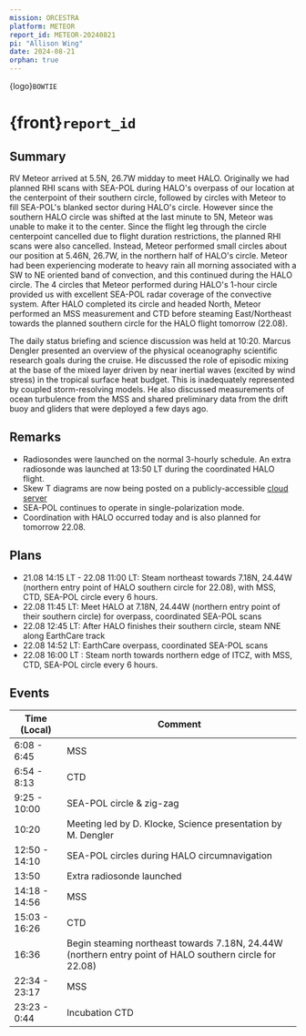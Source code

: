 ```yaml
---
mission: ORCESTRA
platform: METEOR
report_id: METEOR-20240821
pi: "Allison Wing"
date: 2024-08-21
orphan: true
---
```


{logo}`BOWTIE`

# {front}`report_id`

## Summary

RV Meteor arrived at 5.5N, 26.7W midday to meet HALO. Originally we had planned RHI scans with SEA-POL during HALO's overpass of our location at the centerpoint of their southern circle, followed by circles with Meteor to fill SEA-POL's blanked sector during HALO's circle. However since the southern HALO circle was shifted at the last minute to 5N, Meteor was unable to make it to the center. Since the flight leg through the circle centerpoint cancelled due to flight duration restrictions, the planned RHI scans were also cancelled. Instead, Meteor performed small circles about our position at 5.46N, 26.7W, in the northern half of HALO's circle. Meteor had been experiencing moderate to heavy rain all morning associated with a SW to NE oriented band of convection, and this continued during the HALO circle. The 4 circles that Meteor performed during HALO's 1-hour circle provided us with excellent SEA-POL radar coverage of the convective system. After HALO completed its circle and headed North, Meteor performed an MSS measurement and CTD before steaming East/Northeast towards the planned southern circle for the HALO flight tomorrow (22.08). 

The daily status briefing and science discussion was held at 10:20. Marcus Dengler presented an overview of the physical oceanography scientific research goals during the cruise. He discussed the role of episodic mixing at the base of the mixed layer driven by near inertial waves (excited by wind stress) in the tropical surface heat budget. This is inadequately represented by coupled storm-resolving models. He also discussed measurements of ocean turbulence from the MSS and shared preliminary data from the drift buoy and gliders that were deployed a few days ago. 

## Remarks

- Radiosondes were launched on the normal 3-hourly schedule. An extra radiosonde was launched at 13:50 LT during the coordinated HALO flight.
- Skew T diagrams are now being posted on a publicly-accessible [cloud server](https://swiftbrowser.dkrz.de/public/dkrz_34406075a1684be9b56a2669a90730f2/ORCESTRA/BOWTIE/Radiosondes/figures/SkewT/)
- SEA-POL continues to operate in single-polarization mode.
- Coordination with HALO occurred today and is also planned for tomorrow 22.08.

## Plans

- 21.08 14:15 LT - 22.08 11:00 LT: Steam northeast towards 7.18N, 24.44W (northern entry point of HALO southern circle for 22.08), with MSS, CTD, SEA-POL circle every 6 hours.
- 22.08 11:45 LT: Meet HALO at 7.18N, 24.44W (northern entry point of their southern circle) for overpass, coordinated SEA-POL scans
- 22.08 12:45 LT: After HALO finishes their southern circle, steam NNE along EarthCare track
- 22.08 14:52 LT: EarthCare overpass, coordinated SEA-POL scans
- 22.08 16:00 LT : Steam north towards northern edge of ITCZ, with MSS, CTD, SEA-POL circle every 6 hours.

## Events

Time (Local) | Comment
----- | -----
6:08 - 6:45 | MSS
6:54 - 8:13 | CTD
9:25 - 10:00 | SEA-POL circle & zig-zag
10:20 | Meeting led by D. Klocke, Science presentation by M. Dengler
12:50 - 14:10 | SEA-POL circles during HALO circumnavigation
13:50 | Extra radiosonde launched
14:18 - 14:56 | MSS
15:03 - 16:26 | CTD
16:36 | Begin steaming northeast towards 7.18N, 24.44W (northern entry point of HALO southern circle for 22.08)
22:34 - 23:17 | MSS
23:23 - 0:44 | Incubation CTD



